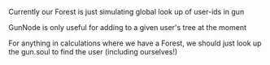 Currently our Forest is just simulating global look up of user-ids in gun

GunNode is only useful for adding to a given user's tree at the moment

For anything in calculations where we have a Forest, we should just look up the
gun.soul to find the user (including ourselves!)
